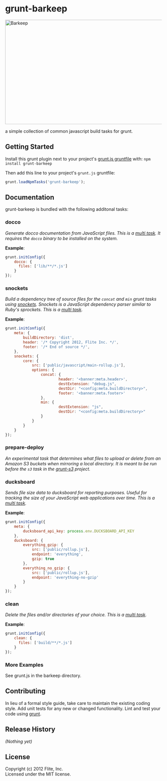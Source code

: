 # grunt-barkeep

<img src="http://bit.ly/wAqCqY" alt="Barkeep" title="Barkeep" height="336" width="535"/>

a simple collection of common javascript build tasks for grunt.

## Getting Started
Install this grunt plugin next to your project's [grunt.js gruntfile][getting_started] with: `npm install grunt-barkeep`

Then add this line to your project's `grunt.js` gruntfile:

```javascript
grunt.loadNpmTasks('grunt-barkeep');
```

[grunt]: https://github.com/cowboy/grunt
[getting_started]: https://github.com/cowboy/grunt/blob/master/docs/getting_started.md

## Documentation

grunt-barkeep is bundled with the following additonal tasks:

### docco
*Generate docco documentation from JavaScript files. This is a [multi task][0]. It requires the `docco` binary to be installed on the system.*

__Example__:
```javascript
grunt.initConfig({
    docco: {
      files: ['lib/**/*.js']
    }
});
```

### snockets
*Build a dependency tree of source files for the `concat` and `min` grunt tasks using [snockets](https://github.com/TrevorBurnham/snockets). Snockets is a JavaScript dependency parser similar to Ruby's sprockets. This is a [multi task][0].*

__Example__:
```javascript
grunt.initConfig({
    meta: {
        buildDirectory: 'dist',
        header: '/* Copyright 2012, Flite Inc. */',
        footer: '/* End of source */',
    },
    snockets: {
        core: {
            src: ['public/javascript/main-rollup.js'],
            options: {
                concat: {
                        header: '<banner:meta.header>',
                        destExtension: "debug.js",
                        destDir: "<config:meta.buildDirectory>",
                        footer: '<banner:meta.footer>'
                },
                min: {
                        destExtension: "js",
                        destDir: "<config:meta.buildDirectory>"
                }
            }
        }
    }
});
```

### prepare-deploy
*An experimental task that determines what files to upload or delete from an Amazon S3 buckets when mirroring a local directory. It is meant to be run before the `s3` task in the [grunt-s3](https://github.com/pifantastic/grunt-s3) project.*

### ducksboard
*Sends file size data to ducksboard for reporting purposes. Useful for tracking the size of your JavaScript web applications over time. This is a [multi task][0].*

__Example__:
```javascript
grunt.initConfig({
    meta: {
        ducksboard_api_key: process.env.DUCKSBOARD_API_KEY
    },
    ducksboard: {
        everything_gzip: {
            src: ['public/rollup.js'],
            endpoint: 'everything',
            gzip: true
        },
        everything_no_gzip: {
            src: ['public/rollup.js'],
            endpoint: 'everything-no-gzip'
        }
    }   
});
```

### clean
*Delete the files and/or directories of your choice. This is a [multi task][0].*

__Example__:
```javascript
grunt.initConfig({
    clean: {
      files: ['build/**/*.js']
    }
});
```

### More Examples
See grunt.js in the barkeep directory.

## Contributing
In lieu of a formal style guide, take care to maintain the existing coding style. Add unit tests for any new or changed functionality. Lint and test your code using [grunt][grunt].

## Release History
_(Nothing yet)_

## License
Copyright (c) 2012 Flite, Inc.  
Licensed under the MIT license.

[0]: https://github.com/cowboy/grunt/blob/master/docs/types_of_tasks.md#multi-tasks-%E2%9A%91 "Grunt Multitasks"
